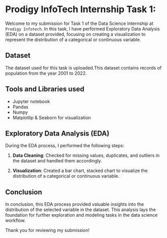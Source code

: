 # Prodigy InfoTech Internship Task 1:

Welcome to my submission for Task 1 of the Data Science Internship at `Prodigy Infotech`. In this task, I have performed Exploratory Data Analysis (EDA) on a dataset provided, focusing on creating a visualization to represent the distribution of a categorical or continuous variable.

## Dataset

The dataset used for this task is uploaded.This dataset contains records of population from the year 2001 to 2022. 

## Tools and Libraries used
- Jupyter notebook
- Pandas
- Numpy
- Matplotlip & Seaborn for visualization



## Exploratory Data Analysis (EDA)

During the EDA process, I performed the following steps:

1. **Data Cleaning**: Checked for missing values, duplicates, and outliers in the dataset and handled them accordingly.

2. **Visualization**: Created a bar chart, stacked chart to visualize the distribution of a categorical or continuous variable. 



## Conclusion

In conclusion, this EDA process provided valuable insights into the distribution of the selected variable in the dataset. This analysis lays the foundation for further exploration and modeling tasks in the data science workflow.

Thank you for reviewing my submission!
